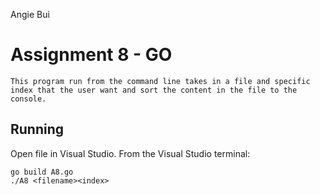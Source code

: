Angie Bui

# Assignment 8 - GO 

    This program run from the command line takes in a file and specific index that the user want and sort the content in the file to the console.  


## Running
Open file in Visual Studio. 
From the Visual Studio terminal:
```
go build A8.go
./A8 <filename><index>
```